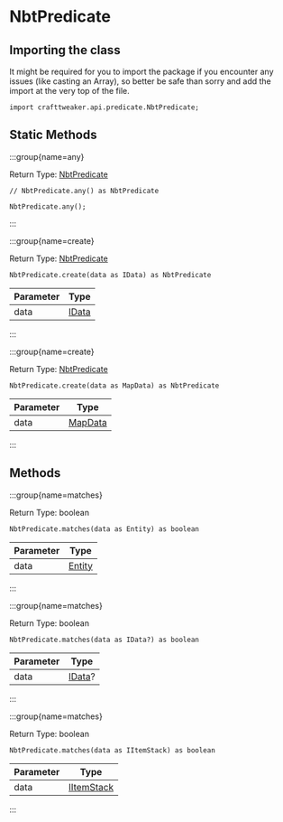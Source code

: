 # NbtPredicate

## Importing the class

It might be required for you to import the package if you encounter any issues (like casting an Array), so better be safe than sorry and add the import at the very top of the file.
```zenscript
import crafttweaker.api.predicate.NbtPredicate;
```


## Static Methods

:::group{name=any}

Return Type: [NbtPredicate](/vanilla/api/predicate/NbtPredicate)

```zenscript
// NbtPredicate.any() as NbtPredicate

NbtPredicate.any();
```

:::

:::group{name=create}

Return Type: [NbtPredicate](/vanilla/api/predicate/NbtPredicate)

```zenscript
NbtPredicate.create(data as IData) as NbtPredicate
```

| Parameter |               Type               |
|-----------|----------------------------------|
| data      | [IData](/vanilla/api/data/IData) |


:::

:::group{name=create}

Return Type: [NbtPredicate](/vanilla/api/predicate/NbtPredicate)

```zenscript
NbtPredicate.create(data as MapData) as NbtPredicate
```

| Parameter |                 Type                 |
|-----------|--------------------------------------|
| data      | [MapData](/vanilla/api/data/MapData) |


:::

## Methods

:::group{name=matches}

Return Type: boolean

```zenscript
NbtPredicate.matches(data as Entity) as boolean
```

| Parameter |                 Type                 |
|-----------|--------------------------------------|
| data      | [Entity](/vanilla/api/entity/Entity) |


:::

:::group{name=matches}

Return Type: boolean

```zenscript
NbtPredicate.matches(data as IData?) as boolean
```

| Parameter |               Type                |
|-----------|-----------------------------------|
| data      | [IData](/vanilla/api/data/IData)? |


:::

:::group{name=matches}

Return Type: boolean

```zenscript
NbtPredicate.matches(data as IItemStack) as boolean
```

| Parameter |                    Type                    |
|-----------|--------------------------------------------|
| data      | [IItemStack](/vanilla/api/item/IItemStack) |


:::


